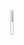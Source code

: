 
<a href="https://github.com/YOUR_GITHUB_USERNAME">
   <img src="https://github.com/sunface/sunface/blob/master/assets/ferris.gif" align="" width="10%"/>
</a>
